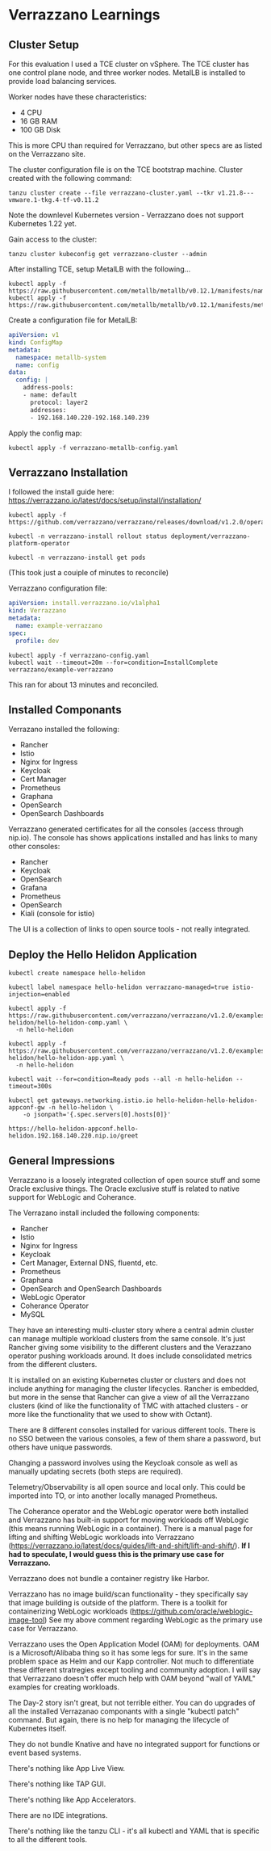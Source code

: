 # Verrazzano Learnings

## Cluster Setup

For this evaluation I used a TCE cluster on vSphere. The TCE cluster has one control plane node, and three worker nodes.
MetalLB is installed to provide load balancing services.

Worker nodes have these characteristics:

- 4 CPU
- 16 GB RAM
- 100 GB Disk

This is more CPU than required for Verrazzano, but other specs are as listed on the Verrazzano site. 

The cluster configuration file is on the TCE bootstrap machine. Cluster created with the following command:

```shell
tanzu cluster create --file verrazzano-cluster.yaml --tkr v1.21.8---vmware.1-tkg.4-tf-v0.11.2
```

Note the downlevel Kubernetes version - Verrazzano does not support Kubernetes 1.22 yet.

Gain access to the cluster:

```shell
tanzu cluster kubeconfig get verrazzano-cluster --admin
```

After installing TCE, setup MetalLB with the following...

```shell
kubectl apply -f https://raw.githubusercontent.com/metallb/metallb/v0.12.1/manifests/namespace.yaml
kubectl apply -f https://raw.githubusercontent.com/metallb/metallb/v0.12.1/manifests/metallb.yaml
```

Create a configuration file for MetalLB:

```yaml
apiVersion: v1
kind: ConfigMap
metadata:
  namespace: metallb-system
  name: config
data:
  config: |
    address-pools:
    - name: default
      protocol: layer2
      addresses:
      - 192.168.140.220-192.168.140.239
```

Apply the config map:

```shell
kubectl apply -f verrazzano-metallb-config.yaml
```


## Verrazzano Installation

I followed the install guide here: https://verrazzano.io/latest/docs/setup/install/installation/

```shell
kubectl apply -f https://github.com/verrazzano/verrazzano/releases/download/v1.2.0/operator.yaml

kubectl -n verrazzano-install rollout status deployment/verrazzano-platform-operator

kubectl -n verrazzano-install get pods
```

(This took just a couiple of minutes to reconcile)

Verrazzano configuration file:

```yaml
apiVersion: install.verrazzano.io/v1alpha1
kind: Verrazzano
metadata:
  name: example-verrazzano
spec:
  profile: dev
```

```shell
kubectl apply -f verrazzano-config.yaml
kubectl wait --timeout=20m --for=condition=InstallComplete verrazzano/example-verrazzano
```

This ran for about 13 minutes and reconciled.

## Installed Componants

Verrazano installed the following:

- Rancher
- Istio
- Nginx for Ingress
- Keycloak
- Cert Manager
- Prometheus
- Graphana
- OpenSearch
- OpenSearch Dashboards

Verrazzano generated certificates for all the consoles (access through nip.io). The console has shows applications
installed and has links to many other consoles:

- Rancher
- Keycloak
- OpenSearch
- Grafana
- Prometheus
- OpenSearch
- Kiali (console for istio)

The UI is a collection of links to open source tools - not really integrated.

## Deploy the Hello Helidon Application

```shell
kubectl create namespace hello-helidon

kubectl label namespace hello-helidon verrazzano-managed=true istio-injection=enabled

kubectl apply -f https://raw.githubusercontent.com/verrazzano/verrazzano/v1.2.0/examples/hello-helidon/hello-helidon-comp.yaml \
  -n hello-helidon

kubectl apply -f https://raw.githubusercontent.com/verrazzano/verrazzano/v1.2.0/examples/hello-helidon/hello-helidon-app.yaml \
  -n hello-helidon

kubectl wait --for=condition=Ready pods --all -n hello-helidon --timeout=300s

kubectl get gateways.networking.istio.io hello-helidon-hello-helidon-appconf-gw -n hello-helidon \
    -o jsonpath='{.spec.servers[0].hosts[0]}'

https://hello-helidon-appconf.hello-helidon.192.168.140.220.nip.io/greet
```


## General Impressions

Verrazzano is a loosely integrated collection of open source stuff and some Oracle exclusive things. The
Oracle exclusive stuff is related to native support for WebLogic and Coherance.

The Verrazano install included the following components:

- Rancher
- Istio
- Nginx for Ingress
- Keycloak
- Cert Manager, External DNS, fluentd, etc.
- Prometheus
- Graphana
- OpenSearch and OpenSearch Dashboards
- WebLogic Operator
- Coherance Operator
- MySQL

They have an interesting multi-cluster story where a central admin cluster can manage multiple workload clusters
from the same console. It's just Rancher giving some visibility to the different clusters and the Verazzano operator pushing
workloads around. It does include consolidated metrics from the different clusters.

It is installed on an existing Kubernetes cluster or clusters and does not include anything for managing the cluster
lifecycles. Rancher is embedded, but more in the sense that Rancher can give a view of all the Verrazzano clusters
(kind of like the functionality of TMC with attached clusters - or more like the functionality that we used to show
with Octant).

There are 8 different consoles installed for various different tools. There is no SSO between the various
consoles, a few of them share a password, but others have unique passwords.

Changing a password involves using the Keycloak console as well as manually updating secrets (both steps are required).

Telemetry/Observability is all open source and local only. This could be imported into TO, or into another
locally managed Prometheus.

The Coherance operator and the WebLogic operator were both installed and Verrazzano has built-in support for
moving workloads off WebLogic (this means running WebLogic in a container). There is a manual page
for lifting and shifting WebLogic workloads into Verrazzano
(https://verrazzano.io/latest/docs/guides/lift-and-shift/lift-and-shift/).
**If I had to speculate, I would guess this is the primary use case for Verrazzano.**

Verrazzano does not bundle a container registry like Harbor.

Verrazzano has no image build/scan functionality - they specifically say that image building is outside of the platform.
There is a toolkit for containerizing WebLogic workloads (https://github.com/oracle/weblogic-image-tool) See my above comment
regarding WebLogic as the primary use case for Verrazzano.

Verrazzano uses the Open Application Model (OAM) for deployments. OAM is a Microsoft/Alibaba thing so it has some
legs for sure. It's in the same problem space as Helm and our Kapp controller. Not much to differentiate these
different stratregies except tooling and community adoption. I will say that Verrazzano doesn't offer much help
with OAM beyond "wall of YAML" examples for creating workloads.

The Day-2 story isn't great, but not terrible either. You can do upgrades of all the installed Verrazanao componants
with a single "kubectl patch" command. But again, there is no help for managing the lifecycle of Kubernetes itself.

They do not bundle Knative and have no integrated support for functions or event based systems.

There's nothing like App Live View.

There's nothing like TAP GUI.

There's nothing like App Accelerators.

There are no IDE integrations.

There's nothing like the tanzu CLI - it's all kubectl and YAML that is specific to all the different tools.
